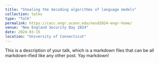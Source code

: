```yaml
---
title: "Stealing the decoding algorithms of language models"
collection: talks
type: "Talk"
permalink: https://cacc.engr.uconn.edu/nesd2024-engr-home/
venue: "New England Security Day 2024"
date: 2024-03-15
location: "University of Connecticut"
---
```


This is a description of your talk, which is a markdown files that can be all markdown-ified like any other post. Yay markdown!
